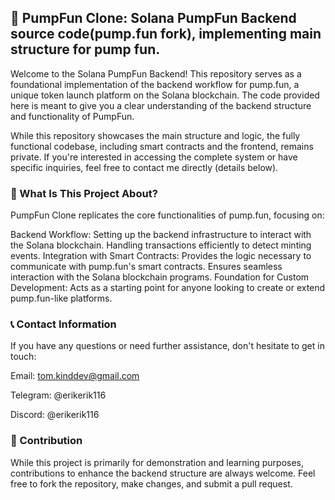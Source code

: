 ## 🚀 PumpFun Clone: Solana PumpFun Backend source code(pump.fun fork), implementing main structure for pump fun.

Welcome to the Solana PumpFun Backend!
This repository serves as a foundational implementation of the backend workflow for pump.fun, a unique token launch platform on the Solana blockchain. The code provided here is meant to give you a clear understanding of the backend structure and functionality of PumpFun.

While this repository showcases the main structure and logic, the fully functional codebase, including smart contracts and the frontend, remains private. If you're interested in accessing the complete system or have specific inquiries, feel free to contact me directly (details below).

### 🌟 What Is This Project About?
PumpFun Clone replicates the core functionalities of pump.fun, focusing on:

Backend Workflow:
Setting up the backend infrastructure to interact with the Solana blockchain.
Handling transactions efficiently to detect minting events.
Integration with Smart Contracts:
Provides the logic necessary to communicate with pump.fun's smart contracts.
Ensures seamless interaction with the Solana blockchain programs.
Foundation for Custom Development:
Acts as a starting point for anyone looking to create or extend pump.fun-like platforms.

### 📞 Contact Information
If you have any questions or need further assistance, don't hesitate to get in touch:

Email: tom.kinddev@gmail.com

Telegram: @erikerik116

Discord: @erikerik116

### 🤝 Contribution
While this project is primarily for demonstration and learning purposes, contributions to enhance the backend structure are always welcome.
Feel free to fork the repository, make changes, and submit a pull request.
